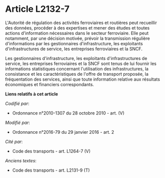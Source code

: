 # Article L2132-7

L'Autorité de régulation des activités ferroviaires et routières peut recueillir des données, procéder à des expertises et
mener des études et toutes actions d'information nécessaires dans le secteur ferroviaire. Elle peut notamment, par une
décision motivée, prévoir la transmission régulière d'informations par les gestionnaires d'infrastructure, les exploitants
d'infrastructures de service, les entreprises ferroviaires et la SNCF. 

Les gestionnaires d'infrastructure, les exploitants d'infrastructures de service, les entreprises ferroviaires et la SNCF
sont tenus de lui fournir les informations statistiques concernant l'utilisation des infrastructures, la consistance et les
caractéristiques de l'offre de transport proposée, la fréquentation des services, ainsi que toute information relative aux
résultats économiques et financiers correspondants.

**Liens relatifs à cet article**

_Codifié par_:

  - Ordonnance n°2010-1307 du 28 octobre 2010 - art. (V)

_Modifié par_:

  - Ordonnance n°2016-79 du 29 janvier 2016 - art. 2

_Cité par_:

  - Code des transports - art. L1264-7 (V)

_Anciens textes_:

  - Code des transports - art. L2131-9 (T)

